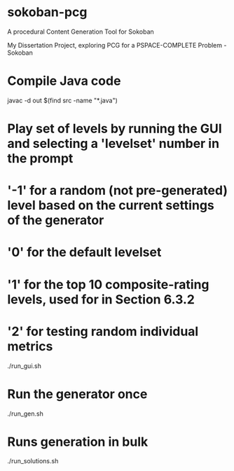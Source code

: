 # sokoban-pcg
A procedural Content Generation Tool for Sokoban

My Dissertation Project, exploring PCG for a PSPACE-COMPLETE Problem - Sokoban

# Compile Java code
javac -d out $(find src -name "*.java")

# Play set of levels by running the GUI and selecting a 'levelset' number in the prompt
# '-1' for a random (not pre-generated) level based on the current settings of the generator
# '0' for the default levelset
# '1' for the top 10 composite-rating levels, used for in Section 6.3.2 
# '2' for testing random individual metrics 
./run_gui.sh

# Run the generator once
./run_gen.sh

# Runs generation in bulk 
./run_solutions.sh
